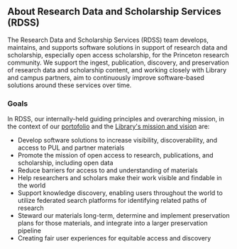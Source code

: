 ## About Research Data and Scholarship Services (RDSS)

The Research Data and Scholarship Services (RDSS) team develops, maintains, and supports software solutions in support of research data and scholarship, especially open access scholarship, for the Princeton research community.  We support the ingest, publication, discovery, and preservation of research data and scholarship content, and working closely with Library and campus partners, aim to continuously improve software-based solutions around these services over time.

### Goals

In RDSS, our internally-held guiding principles and overarching mission, in the context of our [portofolio](applications.md) and the [Library's mission and vision](https://library.princeton.edu/about) are:

* Develop software solutions to increase visibility, discoverability, and access to PUL and partner materials
* Promote the mission of open access to research, publications, and scholarship, including open data
* Reduce barriers for access to and understanding of materials
* Help researchers and scholars make their work visible and findable in the world
* Support knowledge discovery, enabling users throughout the world to utilize federated search platforms for identifying related paths of research
* Steward our materials long-term, determine and implement preservation plans for those materials, and integrate into a larger preservation pipeline
* Creating fair user experiences for equitable access and discovery
